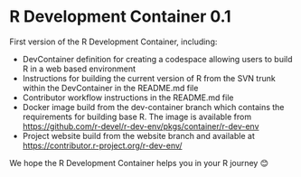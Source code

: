 # R Development Container 0.1
First version of the R Development Container, including:
- DevContainer definition for creating a codespace allowing users to build R in a web based environment
- Instructions for building the current version of R from the SVN trunk within the DevContainer in the README.md file
- Contributor workflow instructions in the README.md file
- Docker image build from the dev-container branch which contains the requirements for building base R. The image is available from https://github.com/r-devel/r-dev-env/pkgs/container/r-dev-env
- Project website build from the website branch and available at https://contributor.r-project.org/r-dev-env/
  
We hope the R Development Container helps you in your R journey 😊
